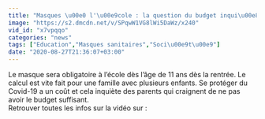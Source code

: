 ```yaml
---
title: "Masques \u00e0 l'\u00e9cole : la question du budget inqui\u00e8te des familles"
image: "https://s2.dmcdn.net/v/SPqwW1VG8lWi5DaWz/x240"
vid_id: "x7vpqqo"
categories: "news"
tags: ["Education","Masques sanitaires","Soci\u00e9t\u00e9"]
date: "2020-08-27T21:36:07+03:00"
---
```

Le masque sera obligatoire à l’école dès l’âge de 11 ans dès la rentrée. Le calcul est vite fait pour une famille avec plusieurs enfants. Se protéger du Covid-19 a un coût et cela inquiète des parents qui craignent de ne pas avoir le budget suffisant.  <br>Retrouver toutes les infos sur la vidéo sur : 
